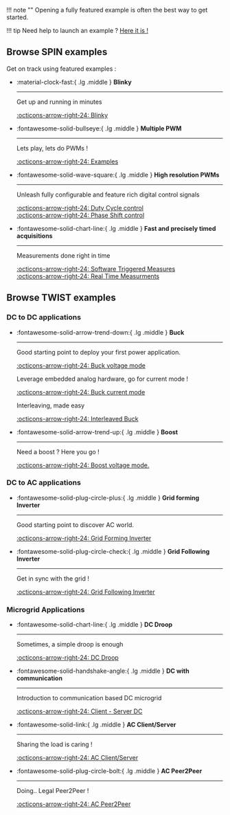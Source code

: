 !!! note "" 
    Opening a fully featured example is often the best way to get started.

!!! tip
    Need help to launch an example ? [Here it is !](https://owntech-foundation.github.io/Documentation/core/docs/first_example/)


## Browse SPIN examples

Get on track using featured examples : 

<div class="grid cards" markdown>

-   :material-clock-fast:{ .lg .middle } __Blinky__

    ---

    Get up and running in minutes

    [:octicons-arrow-right-24: Blinky](https://owntech-foundation.github.io/Documentation/examples/SPIN/LED/blinky/)

-   :fontawesome-solid-bullseye:{ .lg .middle } __Multiple PWM__

    ---

    Lets play, lets do PWMs !

    [:octicons-arrow-right-24: Examples](https://owntech-foundation.github.io/Documentation/examples/SPIN/PWM/multiple_pwm/)

</div>


<div class="grid cards" markdown>


-   :fontawesome-solid-wave-square:{ .lg .middle } __High resolution PWMs__

    ---

    Unleash fully configurable and feature rich digital control signals

    [:octicons-arrow-right-24: Duty Cycle control](https://owntech-foundation.github.io/Documentation/examples/SPIN/PWM/duty_cycle_setting/)  
    [:octicons-arrow-right-24: Phase Shift control](https://owntech-foundation.github.io/Documentation/examples/SPIN/PWM/phase_shift/)  

-   :fontawesome-solid-chart-line:{ .lg .middle } __Fast and precisely timed acquisitions__

    ---

    Measurements done right in time

    [:octicons-arrow-right-24: Software Triggered Measures](https://owntech-foundation.github.io/Documentation/examples/SPIN/ADC/adc_software_trigger/)  
    [:octicons-arrow-right-24: Real Time Measurments](https://owntech-foundation.github.io/Documentation/examples/SPIN/ADC/adc_hrtim_trigger/)


</div>

## Browse TWIST examples

### DC to DC applications

<div class="grid cards" markdown>


-   :fontawesome-solid-arrow-trend-down:{ .lg .middle } __Buck__

    ---

    Good starting point to deploy your first power application. 

    [:octicons-arrow-right-24: Buck voltage mode](https://owntech-foundation.github.io/Documentation/examples/TWIST/DC_DC/buck_voltage_mode/)    

    Leverage embedded analog hardware, go for current mode !

    [:octicons-arrow-right-24: Buck current mode](https://owntech-foundation.github.io/Documentation/examples/TWIST/DC_DC/buck_current_mode/)  

    Interleaving, made easy

    [:octicons-arrow-right-24: Interleaved Buck](https://owntech-foundation.github.io/Documentation/examples/TWIST/DC_DC/interleaved/)  

-   :fontawesome-solid-arrow-trend-up:{ .lg .middle } __Boost__

    ---

    Need a boost ? Here you go !

    [:octicons-arrow-right-24: Boost voltage mode.](https://owntech-foundation.github.io/Documentation/examples/TWIST/DC_DC/boost_voltage_mode/)

</div>

### DC to AC applications

-   :fontawesome-solid-plug-circle-plus:{ .lg .middle } __Grid forming Inverter__

    ---

    Good starting point to discover AC world. 

    [:octicons-arrow-right-24: Grid Forming Inverter ](https://owntech-foundation.github.io/Documentation/examples/TWIST/DC_AC/grid_forming/)    



-   :fontawesome-solid-plug-circle-check:{ .lg .middle } __Grid Following Inverter__

    ---
    
    Get in sync with the grid !

    [:octicons-arrow-right-24: Grid Following Inverter](https://owntech-foundation.github.io/Documentation/examples/TWIST/DC_AC/grid_following/)  

</div>

### Microgrid Applications

-   :fontawesome-solid-chart-line:{ .lg .middle } __DC Droop__

    ---

    Sometimes, a simple droop is enough 

    [:octicons-arrow-right-24: DC Droop ](https://owntech-foundation.github.io/Documentation/examples/TWIST/Microgrid/DC_droop/)    



-   :fontawesome-solid-handshake-angle:{ .lg .middle } __DC with communication__

    ---
    
    Introduction to communication based DC microgrid

    [:octicons-arrow-right-24: Client - Server DC](https://owntech-foundation.github.io/Documentation/examples/TWIST/Microgrid/DC_client_server/)  

-   :fontawesome-solid-link:{ .lg .middle } __AC Client/Server__

    ---

    Sharing the load is caring ! 

    [:octicons-arrow-right-24: AC Client/Server ](https://owntech-foundation.github.io/Documentation/examples/TWIST/Microgrid/AC_client_server/)    



-   :fontawesome-solid-plug-circle-bolt:{ .lg .middle } __AC Peer2Peer__

    ---
    
    Doing.. Legal Peer2Peer !

    [:octicons-arrow-right-24: AC Peer2Peer](https://owntech-foundation.github.io/Documentation/examples/TWIST/Microgrid/AC_peer_to_peer/)  

</div>